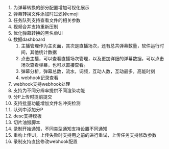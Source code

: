 1. 为弹幕转换的部分配置增加可视化展示
2. 弹幕转换文件添加时过滤掉emoji
3. 任务队列支持查看文件的相关参数
4. 视频合并支持重新压制
5. 优化弹幕转换的黑名单UI
6. 数据dashboard
   1. 主播管理作为主页面，其次是直播场次，还有总共弹幕数量，软件运行时间，其他统计数据
   2. 点击主播，可以查看直播场次管理，以及更加详细的弹幕数据，可以点击场次查看弹幕，也可以直接查看。
   3. 弹幕分析，弹幕总数，流水，词频，互动人数，互动最多，高能时刻
   4. webhook记录查看
7. webhook支持webhook处理
8. 支持为不同分辨率提供不同渲染功能
9. 分P上传时提前提交
10. 支持批量功能增加文件名冲突检测
11. 队列中添加分P
12. desc支持模板
13. 切片油猴脚本
14. 录制开始通知，不同类型通知支持设置不同通知
15. 重构上传UI，上传失败时支持用之前的进行重试，上传任务支持修改参数
16. 录制支持直接修改webhook配置
